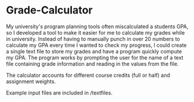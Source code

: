 # Grade-Calculator

My university's program planning tools often miscalculated a students GPA, so I developed a tool to make it easier for me to calculate my grades while in university. Instead of having to manually punch in over 20 numbers to calculate my GPA every time I wanted to check my progress, I could create a single text file to store my grades and have a program quickly compute my GPA. The program works by prompting the user for the name of a text file containing grade information and reading in the values from the file. 

The calculator accounts for different course credits (full or half) and assignment weights.

Example input files are included in /textfiles.
